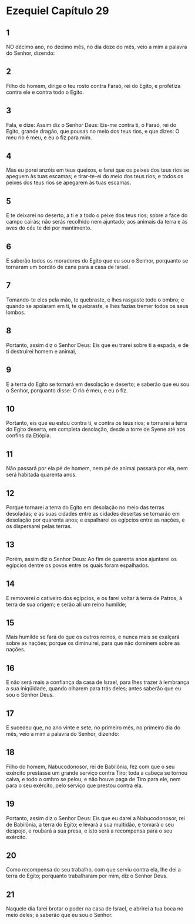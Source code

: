 # Ezequiel Capítulo 29

## 1
NO décimo ano, no décimo mês, no dia doze do mês, veio a mim a palavra do Senhor, dizendo:

## 2
Filho do homem, dirige o teu rosto contra Faraó, rei do Egito, e profetiza contra ele e contra todo o Egito.

## 3
Fala, e dize: Assim diz o Senhor Deus: Eis-me contra ti, ó Faraó, rei do Egito, grande dragão, que pousas no meio dos teus rios, e que dizes: O meu rio é meu, e eu o fiz para mim.

## 4
Mas eu porei anzóis em teus queixos, e farei que os peixes dos teus rios se apeguem às tuas escamas; e tirar-te-ei do meio dos teus rios, e todos os peixes dos teus rios se apegarem às tuas escamas.

## 5
E te deixarei no deserto, a ti e a todo o peixe dos teus rios; sobre a face do campo cairás; não serás recolhido nem ajuntado; aos animais da terra e às aves do céu te dei por mantimento.

## 6
E saberão todos os moradores do Egito que eu sou o Senhor, porquanto se tornaram um bordão de cana para a casa de Israel.

## 7
Tomando-te eles pela mão, te quebraste, e lhes rasgaste todo o ombro; e quando se apoiaram em ti, te quebraste, e lhes fazias tremer todos os seus lombos.

## 8
Portanto, assim diz o Senhor Deus: Eis que eu trarei sobre ti a espada, e de ti destruirei homem e animal,

## 9
E a terra do Egito se tornará em desolação e deserto; e saberão que eu sou o Senhor, porquanto disse: O rio é meu, e eu o fiz.

## 10
Portanto, eis que eu estou contra ti, e contra os teus rios; e tornarei a terra do Egito deserta, em completa desolação, desde a torre de Syene até aos confins da Etiópia.

## 11
Não passará por ela pé de homem, nem pé de animal passará por ela, nem será habitada quarenta anos.

## 12
Porque tornarei a terra do Egito em desolação no meio das terras desoladas; e as suas cidades entre as cidades desertas se tornarão em desolação por quarenta anos; e espalharei os egípcios entre as nações, e os dispersarei pelas terras.

## 13
Porém, assim diz o Senhor Deus: Ao fim de quarenta anos ajuntarei os egípcios dentre os povos entre os quais foram espalhados.

## 14
E removerei o cativeiro dos egípcios, e os farei voltar à terra de Patros, à terra de sua origem; e serão ali um reino humilde;

## 15
Mais humilde se fará do que os outros reinos, e nunca mais se exalçará sobre as nações; porque os diminuirei, para que não dominem sobre as nações.

## 16
E não será mais a confiança da casa de Israel, para lhes trazer à lembrança a sua iniqüidade, quando olharem para trás deles; antes saberão que eu sou o Senhor Deus.

## 17
E sucedeu que, no ano vinte e sete, no primeiro mês, no primeiro dia do mês, veio a mim a palavra do Senhor, dizendo:

## 18
Filho do homem, Nabucodonosor, rei de Babilônia, fez com que o seu exército prestasse um grande serviço contra Tiro; toda a cabeça se tornou calva, e todo o ombro se pelou; e não houve paga de Tiro para ele, nem para o seu exército, pelo serviço que prestou contra ela.

## 19
Portanto, assim diz o Senhor Deus: Eis que eu darei a Nabucodonosor, rei de Babilônia, a terra do Egito; e levará a sua multidão, e tomará o seu despojo, e roubará a sua presa, e isto será a recompensa para o seu exército.

## 20
Como recompensa do seu trabalho, com que serviu contra ela, lhe dei a terra do Egito; porquanto trabalharam por mim, diz o Senhor Deus.

## 21
Naquele dia farei brotar o poder na casa de Israel, e abrirei a tua boca no meio deles; e saberão que eu sou o Senhor.

